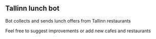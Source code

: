 ## Tallinn lunch bot

Bot collects and sends lunch offers from Tallinn restaurants


Feel free to suggest improvements or add new cafes and restaurants
